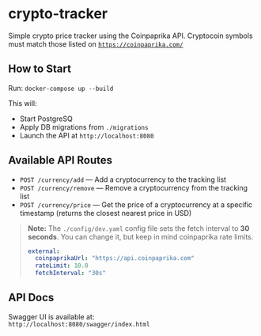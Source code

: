 # crypto-tracker

Simple crypto price tracker using the Coinpaprika API.
Cryptocoin symbols must match those listed on [`https://coinpaprika.com/`](https://coinpaprika.com/)

## How to Start

Run: `docker-compose up --build`

This will:

- Start PostgreSQ
- Apply DB migrations from `./migrations`
- Launch the API at `http://localhost:8080`

## Available API Routes

- `POST /currency/add` — Add a cryptocurrency to the tracking list
- `POST /currency/remove` — Remove a cryptocurrency from the tracking list
- `POST /currency/price` — Get the price of a cryptocurrency at a specific timestamp (returns the closest nearest price in USD)

> **Note:** The `./config/dev.yaml` config file sets the fetch interval to **30 seconds**.
> You can change it, but keep in mind coinpaprika rate limits.
>
> ```yaml
> external:
>   coinpaprikaUrl: "https://api.coinpaprika.com"
>   rateLimit: 10.0
>   fetchInterval: "30s"
> ```

## API Docs

Swagger UI is available at:  
`http://localhost:8080/swagger/index.html`
